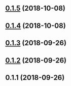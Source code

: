 <a name="0.1.5"></a>
## [0.1.5](https://github.com/MST-EUI/eui-empty-data/compare/v0.1.4...v0.1.5) (2018-10-08)



<a name="0.1.4"></a>
## [0.1.4](https://github.com/MST-EUI/eui-empty-data/compare/v0.1.3...v0.1.4) (2018-10-08)



<a name="0.1.3"></a>
## [0.1.3](https://github.com/MST-EUI/eui-empty-data/compare/v0.1.2...v0.1.3) (2018-09-26)



<a name="0.1.2"></a>
## [0.1.2](https://github.com/MST-EUI/eui-empty-data/compare/v0.1.1...v0.1.2) (2018-09-26)



<a name="0.1.1"></a>
## 0.1.1 (2018-09-26)



